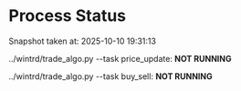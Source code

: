 # Process Status

Snapshot taken at: 2025-10-10 19:31:13

../wintrd/trade_algo.py --task price_update: **NOT RUNNING**

../wintrd/trade_algo.py --task buy_sell: **NOT RUNNING**

